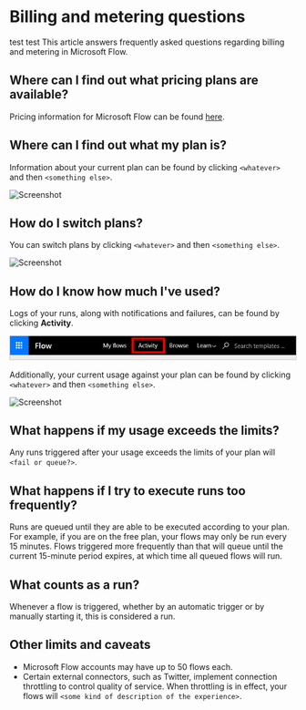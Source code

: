 <properties
    pageTitle="Billing and Metering Questions | Microsoft Flow"
    description="Answers to frequently asked questions regarding billing and metering in Microsoft Flow"
    services=""
    suite="flow"
    documentationCenter="na"
    authors="camsoper"
    manager="aftowen"
    editor=""
    tags=""/>

<tags
   ms.service="flow"
   ms.devlang="na"
   ms.topic="article"
   ms.tgt_pltfrm="na"
   ms.workload="na"
   ms.date="10/04/2016"
   ms.author="casoper"/>

# Billing and metering questions
test test
This article answers frequently asked questions regarding billing and metering in Microsoft Flow.

## Where can I find out what pricing plans are available?

Pricing information for Microsoft Flow can be found [here](#tbd).

## Where can I find out what my plan is?

Information about your current plan can be found by clicking `<whatever>` and then `<something else>`.

![Screenshot](#tbd)

## How do I switch plans?

You can switch plans by clicking `<whatever>` and then `<something else>`.

![Screenshot](#tbd)

## How do I know how much I've used?

Logs of your runs, along with notifications and failures, can be found by clicking **Activity**.

![Screenshot](./media/billing-questions/activity-link.png)

Additionally, your current usage against your plan can be found by clicking `<whatever>` and then `<something else>`.   

![Screenshot](#tbd)

## What happens if my usage exceeds the limits?

Any runs triggered after your usage exceeds the limits of your plan will `<fail or queue?>`.

## What happens if I try to execute runs too frequently? 

Runs are queued until they are able to be executed according to your plan.  For example, if you are on the free plan, your flows may only be run every 15 minutes.  Flows triggered more frequently than that will queue until the current 15-minute period expires, at which time all queued flows will run.  

## What counts as a run?

Whenever a flow is triggered, whether by an automatic trigger or by manually starting it, this is considered a run. 

## Other limits and caveats

- Microsoft Flow accounts may have up to 50 flows each.
- Certain external connectors, such as Twitter, implement connection throttling to control quality of service.  When throttling is in effect, your flows will `<some kind of description of the experience>`.